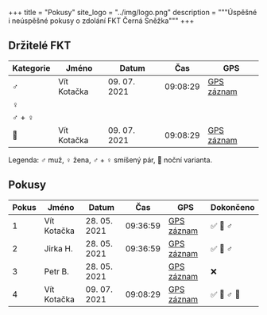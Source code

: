 +++
title = "Pokusy"
site_logo = "../img/logo.png"
description = """Úspěšné i neúspěšné pokusy o zdolání FKT Černá Sněžka"""
+++

## Držitelé FKT

| Kategorie | Jméno                 | Datum        | Čas      | GPS                                                           |
|-----------|-----------------------|--------------|----------|---------------------------------------------------------------|
| ♂️         | Vít Kotačka           | 09. 07. 2021 | 09:08:29 | [GPS záznam](//connect.garmin.com/modern/activity/7099008235) |
| ♀️         |                       |              |          |                                                               |
| ♂️  + ♀️    |                       |              |          |                                                               |
| 🌌        | Vít Kotačka           | 09. 07. 2021 | 09:08:29 | [GPS záznam](//connect.garmin.com/modern/activity/7099008235) |

Legenda: ♂️  muž, ♀️  žena, ♂️  + ♀️ smíšený pár, 🌌 noční varianta.

## Pokusy

| Pokus | Jméno              | Datum        | Čas      | GPS                                                           | Dokončeno   | 
|-------|--------------------|--------------|----------|---------------------------------------------------------------|-------------|
|     1 | Vít Kotačka        | 28. 05. 2021 | 09:36:59 | [GPS záznam](//connect.garmin.com/modern/activity/6857600703) | ✅ 🥈 ♂️     |
|     2 | Jirka H.           | 28. 05. 2021 | 09:36:59 | [GPS záznam](//connect.garmin.com/modern/activity/6857600703) | ✅ 🥈 ♂️     |
|     3 | Petr B.            | 28. 05. 2021 |          | [GPS záznam](//www.strava.com/activities/5372534529)          | ❌          |
|     4 | Vít Kotačka        | 09. 07. 2021 | 09:08:29 | [GPS záznam](//connect.garmin.com/modern/activity/7099008235) | ✅ 🥇 ♂️  🌌 |
